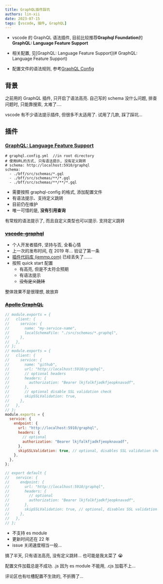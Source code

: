```yaml
---
title: GraphQL插件踩坑
authors: lin-xii
date: 2023-07-15
tags: [vscode, 插件, GraphQL]
---
```


- vscode 的 GraphQL 语法插件, 目前比较推荐**Graphql Foundation**的**GraphQL: Language Feature Support**

- 相关配置, 见[GraphQL: Language Feature Support](# GraphQL: Language Feature Support)

- 配置文件的语法规则, 参考[GraphQL Config](https://the-guild.dev/graphql/config/docs)

<!-- truncate -->

## 背景

之前用的 GraphQL 插件, 只开启了语法高亮. 自己写的 schema 没什么问题, 排查问题时, 只能靠搜索, 太难了....

vscode 有不少语法提示插件, 但很多不太适用了. 试用了几款, 踩了踩坑...

## 插件

### [GraphQL: Language Feature Support](https://marketplace.visualstudio.com/items?itemName=GraphQL.vscode-graphql)

```
# graphql.config.yml  //in root directory
# 使用URL的方式, 只有语法提示, 没有定义跳转
# schema: http://localhost:5910/graphql
schema:
  - ./bff/src/schemas/*.gql
  - ./bff/src/schemas/**/*.gql
  - ./bff/src/schemas/**/**/*.gql
```

- 需要按照 graphql-config 的格式, 添加配置文件
- 有语法提示、支持定义跳转
- 目前仍在维护
- 唯一可惜的是, **没有引用查询**

有常规的语法提示了, 而且自定义类型也可以提示. 支持定义跳转

### ~~[vscode-graphql](https://marketplace.visualstudio.com/items?itemName=luyizhi.vscode-graphql)~~

- 个人开发者插件, 坚持与否, 全看心情
- 上一次的发布时间, 在 2019 年... 验证了第一条
- [插件代码库 (iemmp.com)](http://git.iemmp.com/yizhi/vscode-graphql.git) 已经丢失了.......
- 按照 quick start 配置
  - 有高亮, 但是不太符合预期
  - 有语法提示
  - ~~没有定义跳转~~

整体效果不是很理想, 故放弃

### ~~[Apollo GraphQL](https://marketplace.visualstudio.com/items?itemName=apollographql.vscode-apollo)~~

```javascript
// module.exports = {
//   client: {
//     service: {
//       name: "my-service-name",
//       localSchemaFile: "./src/schemas/*.graphql",
//     },
//   },
// };
// module.exports = {
//   client: {
//     service: {
//       name: "github",
//       url: "http://localhost:5910/graphql",
//       // optional headers
//       headers: {
//         authorization: "Bearer lkjfalkfjadkfjeopknavadf",
//       },
//       // optional disable SSL validation check
//       skipSSLValidation: true,
//     },
//   },
// };
module.exports = {
  service: {
    endpoint: {
      url: "http://localhost:5910/graphql",
      headers: {
        // optional
        authorization: "Bearer lkjfalkfjadkfjeopknavadf",
      },
      skipSSLValidation: true, // optional, disables SSL validation check
    },
  },
};

// export default {
//   service: {
//     endpoint: {
//       url: "http://localhost:5910/graphql",
//       headers: {
//         // optional
//         authorization: "Bearer lkjfalkfjadkfjeopknavadf",
//       },
//       skipSSLValidation: true, // optional, disables SSL validation check
//     },
//   },
// };
```

- 不支持 es module
- 更新时间还在 22 年
- issue 关闭速度相当一般...

搞了半天, 只有语法高亮, 没有定义跳转... 也可能是我太菜了 😭

配置文件加载总是不成功. .js 因为 es module 不能用, .cjs 加载不上...

评论区也有吐槽配置不生效的, 不折腾了...
